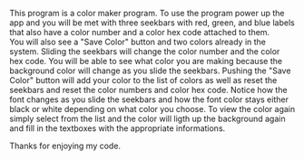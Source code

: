 This program is a color maker program.  To use the program power up the app and you will be met with three seekbars with red, green, and blue labels that also have a color number and a color hex code attached to them.  
You will also see a "Save Color" button and two colors already in the system.  Sliding the seekbars will change the color number and the color hex code.  You will be able to see what color you are making because the
background color will change as you slide the seekbars.  Pushing the "Save Color" button will add your color to the list of colors as well as reset the seekbars and reset the color numbers and color hex code.  Notice how the font changes as you
slide the seekbars and how the font color stays either black or white depending on what color you choose.  To view the color again simply select from the list and the color will ligth up the background again and fill in the textboxes with the
appropriate informations.  

Thanks for enjoying my code.

